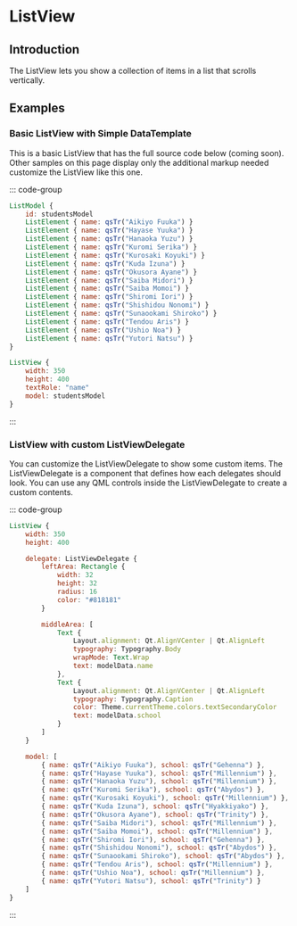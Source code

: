 # ListView

## Introduction

<mcurl name="ListView" url="https://learn.microsoft.com/en-us/windows/apps/design/controls/list-view"></mcurl>

The ListView lets you show a collection of items in a list that scrolls vertically.

## Examples

### Basic ListView with Simple DataTemplate

This is a basic ListView that has the full source code below (coming soon). Other samples on this page display only the additional markup needed customize the ListView like this one.

::: code-group

```qml
ListModel {
    id: studentsModel
    ListElement { name: qsTr("Aikiyo Fuuka") }
    ListElement { name: qsTr("Hayase Yuuka") }
    ListElement { name: qsTr("Hanaoka Yuzu") }
    ListElement { name: qsTr("Kuromi Serika") }
    ListElement { name: qsTr("Kurosaki Koyuki") }
    ListElement { name: qsTr("Kuda Izuna") }
    ListElement { name: qsTr("Okusora Ayane") }
    ListElement { name: qsTr("Saiba Midori") }
    ListElement { name: qsTr("Saiba Momoi") }
    ListElement { name: qsTr("Shiromi Iori") }
    ListElement { name: qsTr("Shishidou Nonomi") }
    ListElement { name: qsTr("Sunaookami Shiroko") }
    ListElement { name: qsTr("Tendou Aris") }
    ListElement { name: qsTr("Ushio Noa") }
    ListElement { name: qsTr("Yutori Natsu") }
}

ListView {
    width: 350
    height: 400
    textRole: "name"
    model: studentsModel
}
```

:::

### ListView with custom ListViewDelegate

You can customize the ListViewDelegate to show some custom items. The ListViewDelegate is a component that defines how each delegates should look. You can use any QML controls inside the ListViewDelegate to create a custom contents.

::: code-group

```qml
ListView {
    width: 350
    height: 400

    delegate: ListViewDelegate {
        leftArea: Rectangle {
            width: 32
            height: 32
            radius: 16
            color: "#818181"
        }

        middleArea: [
            Text {
                Layout.alignment: Qt.AlignVCenter | Qt.AlignLeft
                typography: Typography.Body
                wrapMode: Text.Wrap
                text: modelData.name
            },
            Text {
                Layout.alignment: Qt.AlignVCenter | Qt.AlignLeft
                typography: Typography.Caption
                color: Theme.currentTheme.colors.textSecondaryColor
                text: modelData.school
            }
        ]
    }

    model: [
        { name: qsTr("Aikiyo Fuuka"), school: qsTr("Gehenna") },
        { name: qsTr("Hayase Yuuka"), school: qsTr("Millennium") },
        { name: qsTr("Hanaoka Yuzu"), school: qsTr("Millennium") },
        { name: qsTr("Kuromi Serika"), school: qsTr("Abydos") },
        { name: qsTr("Kurosaki Koyuki"), school: qsTr("Millennium") },
        { name: qsTr("Kuda Izuna"), school: qsTr("Hyakkiyako") },
        { name: qsTr("Okusora Ayane"), school: qsTr("Trinity") },
        { name: qsTr("Saiba Midori"), school: qsTr("Millennium") },
        { name: qsTr("Saiba Momoi"), school: qsTr("Millennium") },
        { name: qsTr("Shiromi Iori"), school: qsTr("Gehenna") },
        { name: qsTr("Shishidou Nonomi"), school: qsTr("Abydos") },
        { name: qsTr("Sunaookami Shiroko"), school: qsTr("Abydos") },
        { name: qsTr("Tendou Aris"), school: qsTr("Millennium") },
        { name: qsTr("Ushio Noa"), school: qsTr("Millennium") },
        { name: qsTr("Yutori Natsu"), school: qsTr("Trinity") }
    ]
}
```

:::